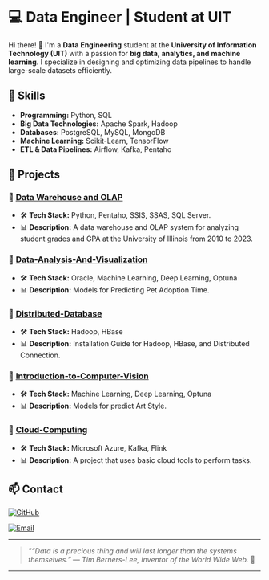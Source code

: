 
# 💻 Data Engineer | Student at UIT

Hi there! 👋 I'm a **Data Engineering** student at the **University of Information Technology (UIT)** with a passion for **big data, analytics, and machine learning**. I specialize in designing and optimizing data pipelines to handle large-scale datasets efficiently.

## 🚀 Skills

- **Programming:** Python, SQL
- **Big Data Technologies:** Apache Spark, Hadoop
- **Databases:** PostgreSQL, MySQL, MongoDB
- **Machine Learning:** Scikit-Learn, TensorFlow
- **ETL & Data Pipelines:** Airflow, Kafka, Pentaho

## 📂 Projects

### 🔹 [Data Warehouse and OLAP](https://github.com/Maxan268/Data-Warehouse-and-OLAP)
- 🛠 **Tech Stack:** Python, Pentaho, SSIS, SSAS, SQL Server.
- 📊 **Description:** A data warehouse and OLAP system for analyzing student grades and GPA at the University of Illinois from 2010 to 2023.

### 🔹 [Data-Analysis-And-Visualization](https://github.com/Maxan268/Data-Analysis-And-Visualization)
- 🛠 **Tech Stack:** Oracle, Machine Learning, Deep Learning, Optuna
- 📊 **Description:** Models for Predicting Pet Adoption Time.

### 🔹 [Distributed-Database](https://github.com/Maxan268/Distributed-Database)
- 🛠 **Tech Stack:** Hadoop, HBase
- 📊 **Description:** Installation Guide for Hadoop, HBase, and Distributed Connection.

### 🔹 [Introduction-to-Computer-Vision](https://github.com/Maxan268/Introduction-to-Computer-Vision)
- 🛠 **Tech Stack:** Machine Learning, Deep Learning, Optuna
- 📊 **Description:** Models for predict Art Style.

### 🔹 [Cloud-Computing](https://github.com/Maxan268/Cloud-Computing)
- 🛠 **Tech Stack:** Microsoft Azure, Kafka, Flink
- 📊 **Description:** A project that uses basic cloud tools to perform tasks.

## 📫 Contact

[![GitHub](https://img.shields.io/badge/GitHub-black?style=for-the-badge&logo=github)](https://github.com/Maxan268)

[![Email](https://img.shields.io/badge/Email-red?style=for-the-badge&logo=gmail)](mailto:minhman26804@gmail.com)

---

> *"“Data is a precious thing and will last longer than the systems themselves.” — Tim Berners-Lee, inventor of the World Wide Web.* 🚀
********
